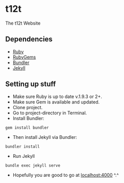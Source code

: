 t12t
=========

The t12t Website

## Dependencies

* [Ruby](https://www.ruby-lang.org/en/)
* [RubyGems](https://rubygems.org/)
* [Bundler](http://bundler.io/)
* [Jekyll](https://github.com/mojombo/jekyll/)

## Setting up stuff

* Make sure Ruby is up to date v.1.9.3 or 2+.
* Make sure Gem is available and updated.
* Clone project.
* Go to project-directory in Terminal.
* Install Bundler:

```
gem install bundler
```

* Then install Jekyll via Bundler:

```
bundler install
```

* Run Jekyll

```
bundle exec jekyll serve
```

* Hopefully you are good to go at [localhost:4000](http://localhost:4000) ^.^
